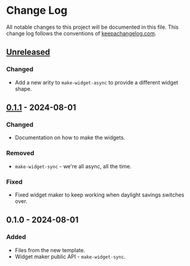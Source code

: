 # Change Log
All notable changes to this project will be documented in this file. This change log follows the conventions of [keepachangelog.com](http://keepachangelog.com/).

## [Unreleased]
### Changed
- Add a new arity to `make-widget-async` to provide a different widget shape.

## [0.1.1] - 2024-08-01
### Changed
- Documentation on how to make the widgets.

### Removed
- `make-widget-sync` - we're all async, all the time.

### Fixed
- Fixed widget maker to keep working when daylight savings switches over.

## 0.1.0 - 2024-08-01
### Added
- Files from the new template.
- Widget maker public API - `make-widget-sync`.

[Unreleased]: https://sourcehost.site/your-name/palatable-pickle/compare/0.1.1...HEAD
[0.1.1]: https://sourcehost.site/your-name/palatable-pickle/compare/0.1.0...0.1.1
